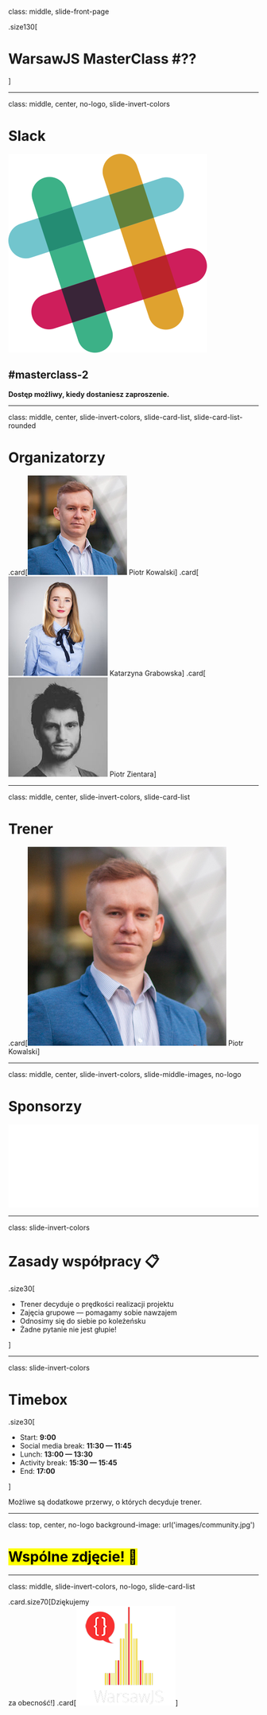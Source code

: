 class: middle, slide-front-page

.size130[

# WarsawJS MasterClass #<span class="ordometer js-masterclass-number">??</span>

]

---

class: middle, center, no-logo, slide-invert-colors

# Slack

![](images/icons/slack.svg)

## #masterclass-2

**Dostęp możliwy, kiedy dostaniesz zaproszenie.**

---

class: middle, center, slide-invert-colors, slide-card-list, slide-card-list-rounded

# Organizatorzy

.card[![](./images/avatars-hosts/piotr-kowalski.jpg) Piotr Kowalski]
.card[![](./images/avatars-hosts/katarzyna-grabowska.jpg) Katarzyna Grabowska]
.card[![](./images/avatars-hosts/piotr-zientara.jpg) Piotr Zientara]

---

class: middle, center, slide-invert-colors, slide-card-list

# Trener

.card[![](./images/avatars-trainers/piotr-kowalski.jpg) Piotr Kowalski]

---

class: middle, center, slide-invert-colors, slide-middle-images, no-logo

# Sponsorzy

![](./images/sponsors/logo-instapage.svg)

---

class: slide-invert-colors

# Zasady współpracy 📋

.size30[

* Trener decyduje o prędkości realizacji projektu
* Zajęcia grupowe — pomagamy sobie nawzajem
* Odnosimy się do siebie po koleżeńsku
* Żadne pytanie nie jest głupie!

]

---

class: slide-invert-colors

# Timebox

.size30[

* Start: **9:00**
* Social media break: **11:30 — 11:45**
* Lunch: **13:00 — 13:30**
* Activity break: **15:30 — 15:45**
* End: **17:00**

]

Możliwe są dodatkowe przerwy, o których decyduje trener.

---

class: top, center, no-logo
background-image: url('images/community.jpg')

# <mark>Wspólne zdjęcie! 📸</mark>

---

class: middle, slide-invert-colors, no-logo, slide-card-list

.card.size70[Dziękujemy<br/>za&nbsp;obecność!]
.card[![](images/logo/logo-black-transparent-200x200.png)]

<!-- Fullscreen background: 1210 x 681 -->

